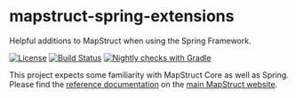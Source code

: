 # mapstruct-spring-extensions
Helpful additions to MapStruct when using the Spring Framework.

[![License](https://img.shields.io/badge/License-Apache%202.0-blue.svg)](https://opensource.org/licenses/Apache-2.0)
[![Build Status](https://github.com/mapstruct/mapstruct-spring-extensions/workflows/Java%20CI%20with%20Gradle/badge.svg?branch=master)](https://github.com/mapstruct/mapstruct-spring-extensions/actions?query=branch%3Amaster+workflow%3AJava%20CI%20with%20Gradle)
[![Nightly checks with Gradle](https://github.com/mapstruct/mapstruct-spring-extensions/actions/workflows/nightly_checks.yml/badge.svg)](https://github.com/mapstruct/mapstruct-spring-extensions/actions/workflows/nightly_checks.yml)

This project expects some familiarity with MapStruct Core as well as Spring. Please find the [reference documentation](https://mapstruct.org/documentation/spring-extensions/reference/html/) on the [main MapStruct website](https://mapstruct.org/). 
